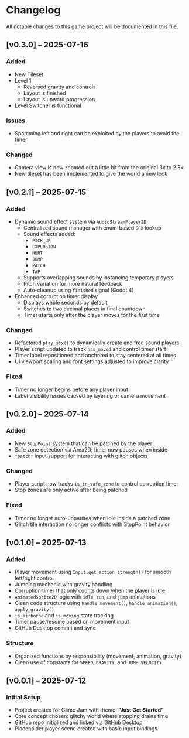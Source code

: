 # Changelog

All notable changes to this game project will be documented in this file.

## [v0.3.0] – 2025-07-16

### Added
- New Tileset
- Level 1
    - Reversed gravity and controls
    - Layout is finished
    - Layout is upward progression
- Level Switcher is functional

### Issues
- Spamming left and right can be exploited by the players to avoid the timer

### Changed
- Camera view is now zoomed out a little bit from the original 3x to 2.5x
- New tileset has been implemented to give the world a new look

## [v0.2.1] – 2025-07-15

### Added
- Dynamic sound effect system via `AudioStreamPlayer2D`
    - Centralized sound manager with enum-based `SFX` lookup
    - Sound effects added:
        - `PICK_UP`
        - `EXPLOSION`
        - `HURT`
        - `JUMP`
        - `PATCH`
        - `TAP`
    - Supports overlapping sounds by instancing temporary players
    - Pitch variation for more natural feedback
    - Auto-cleanup using `finished` signal (Godot 4)
- Enhanced corruption timer display
    - Displays whole seconds by default
    - Switches to two decimal places in final countdown
    - Timer starts only after the player moves for the first time

### Changed
- Refactored `play_sfx()` to dynamically create and free sound players
- Player script updated to track `has_moved` and control timer start
- Timer label repositioned and anchored to stay centered at all times
- UI viewport scaling and font settings adjusted to improve clarity

### Fixed
- Timer no longer begins before any player input
- Label visibility issues caused by layering or camera movement

## [v0.2.0] – 2025-07-14

### Added
- New `StopPoint` system that can be patched by the player
- Safe zone detection via Area2D; timer now pauses when inside
- `"patch"` input support for interacting with glitch objects

### Changed
- Player script now tracks `is_in_safe_zone` to control corruption timer
- Stop zones are only active after being patched

### Fixed
- Timer no longer auto-unpauses when idle inside a patched zone
- Glitch tile interaction no longer conflicts with StopPoint behavior

## [v0.1.0] – 2025-07-13
### Added
- Player movement using `Input.get_action_strength()` for smooth left/right control
- Jumping mechanic with gravity handling
- Corruption timer that only counts down when the player is idle
- `AnimatedSprite2D` logic with `idle`, `run`, and `jump` animations
- Clean code structure using `handle_movement()`, `handle_animation()`, `apply_gravity()`
- `is_airborne` and `is_moving` state tracking
- Timer pause/resume based on movement input
- GitHub Desktop commit and sync

### Structure
- Organized functions by responsibility (movement, animation, gravity)
- Clean use of constants for `SPEED`, `GRAVITY`, and `JUMP_VELOCITY`

## [v0.0.1] – 2025-07-12
### Initial Setup
- Project created for Game Jam with theme: **"Just Get Started"**
- Core concept chosen: glitchy world where stopping drains time
- GitHub repo initialized and linked via GitHub Desktop
- Placeholder player scene created with basic input bindings
